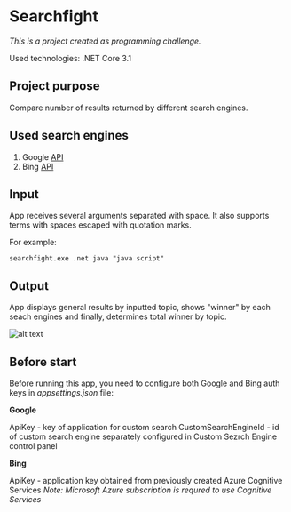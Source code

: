 # Searchfight
*This is a project created as programming challenge.*

Used technologies: .NET Core 3.1

## Project purpose

Compare number of results returned by different search engines.

## Used search engines

1. Google [API](https://developers.google.com/custom-search)
2. Bing [API](https://docs.microsoft.com/en-us/azure/cognitive-services/bing-web-search/)

## Input

App receives several arguments separated with space.
It also supports terms with spaces escaped with quotation marks.

For example: 

```searchfight.exe .net java "java script"```

## Output

App displays general results by inputted topic, shows "winner" by each seach engines and finally, determines total winner by topic. 

![alt text](https://img.techpowerup.org/200721/screenshot-1.png)

## Before start

Before running this app, you need to configure both Google and Bing auth keys in *appsettings.json* file:

**Google**

ApiKey - key of application for custom search
CustomSearchEngineId - id of custom search engine separately configured in Custom Sezrch Engine control panel

**Bing**

ApiKey - application key obtained from previously created Azure Cognitive Services
*Note: Microsoft Azure subscription is requred to use Cognitive Services*

